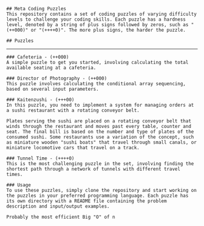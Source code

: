 <div style = "Center">

    ## Meta Coding Puzzles
    This repository contains a set of coding puzzles of varying difficulty levels to challenge your coding skills. Each puzzle has a hardness level, denoted by a string of plus signs followed by zeros, such as "(++000)" or "(++++0)". The more plus signs, the harder the puzzle.

    ## Puzzles
______
    ### Cafeteria - (++000)
    A simple puzzle to get you started, involving calculating the total available seating at a cafeteria.

    ### Director of Photography - (++000) 
    This puzzle involves calculating the conditional array sequencing, based on several input parameters.

    ### Kaitenzushi - (+++00) 
    In this puzzle, you need to implement a system for managing orders at a sushi restaurant with a rotating conveyor belt.

    Plates serving the sushi are placed on a rotating conveyor belt that winds through the restaurant and moves past every table, counter and seat. The final bill is based on the number and type of plates of the consumed sushi. Some restaurants use a variation of the concept, such as miniature wooden "sushi boats" that travel through small canals, or miniature locomotive cars that travel on a track.

    ### Tunnel Time - (++++0) 
    This is the most challenging puzzle in the set, involving finding the shortest path through a network of tunnels with different travel times.

    ### Usage
    To use these puzzles, simply clone the repository and start working on the puzzles in your preferred programming language. Each puzzle has its own directory with a README file containing the problem description and input/output examples.

    Probably the most efficient Big "O" of n 
</div>
